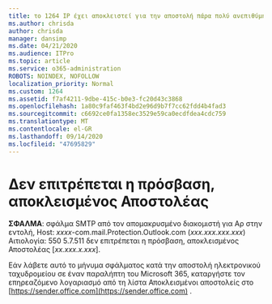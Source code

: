 ```yaml
---
title: το 1264 IP έχει αποκλειστεί για την αποστολή πάρα πολύ ανεπιθύμητης αλληλογραφίας (550 5.7.51)
ms.author: chrisda
author: chrisda
manager: dansimp
ms.date: 04/21/2020
ms.audience: ITPro
ms.topic: article
ms.service: o365-administration
ROBOTS: NOINDEX, NOFOLLOW
localization_priority: Normal
ms.custom: 1264
ms.assetid: f7af4211-9dbe-415c-b0e3-fc20d43c3868
ms.openlocfilehash: 1a80c9faf463f4bd2e96d9b7f7cc62fdd4b4fad3
ms.sourcegitcommit: c6692ce0fa1358ec3529e59ca0ecdfdea4cdc759
ms.translationtype: MT
ms.contentlocale: el-GR
ms.lasthandoff: 09/14/2020
ms.locfileid: "47695829"
---
```

# <a name="access-denied-banned-sender"></a>Δεν επιτρέπεται η πρόσβαση, αποκλεισμένος Αποστολέας

 **ΣΦΑΛΜΑ**: σφάλμα SMTP από τον απομακρυσμένο διακομιστή για Αρ στην εντολή, Host: *xxxx*-com.mail.Protection.Outlook.com (*xxx.xxx.xxx.xxx*) Αιτιολογία: 550 5.7.511 δεν επιτρέπεται η πρόσβαση, αποκλεισμένος Αποστολέας [*xx.xxx.x.xxx*]. 

Εάν λάβετε αυτό το μήνυμα σφάλματος κατά την αποστολή ηλεκτρονικού ταχυδρομείου σε έναν παραλήπτη του Microsoft 365, καταργήστε τον επηρεαζόμενο λογαριασμό από τη λίστα Αποκλεισμένοι αποστολείς στο [https://sender.office.com](https://sender.office.com) .
